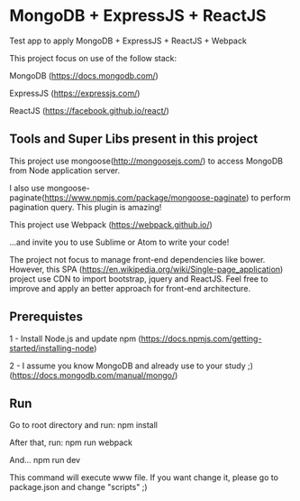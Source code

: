 # MongoDB + ExpressJS + ReactJS
Test app to apply MongoDB + ExpressJS + ReactJS + Webpack

This project focus on use of the follow stack: 

MongoDB (https://docs.mongodb.com/)

ExpressJS (https://expressjs.com/)

ReactJS (https://facebook.github.io/react/)

## Tools and Super Libs present in this project

This project use mongoose(http://mongoosejs.com/) to access MongoDB from Node application server.

I also use mongoose-paginate(https://www.npmjs.com/package/mongoose-paginate) to perform pagination query. This plugin is amazing!

This project use Webpack (https://webpack.github.io/)

...and invite you to use Sublime or Atom to write your code!

The project not focus to manage front-end dependencies like bower. However, this SPA (https://en.wikipedia.org/wiki/Single-page_application) project use CDN to import bootstrap, jquery and ReactJS.
Feel free to improve and apply an better approach for front-end architecture.

## Prerequistes

1 - Install Node.js and update npm (https://docs.npmjs.com/getting-started/installing-node)

2 - I assume you know MongoDB and already use to your study ;) (https://docs.mongodb.com/manual/mongo/)

## Run

Go to root directory and run: npm install

After that, run: npm run webpack 

And... npm run dev

This command will execute www file. If you want change it, please go to package.json and change "scripts" ;)
